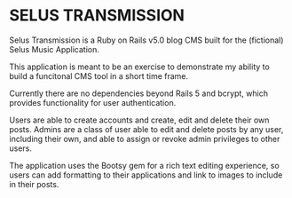 # SELUS TRANSMISSION

Selus Transmission is a Ruby on Rails v5.0 blog CMS built for the (fictional) Selus Music Application.

This application is meant to be an exercise to demonstrate my ability to build a funcitonal CMS tool in a short time frame.

Currently there are no dependencies beyond Rails 5 and bcrypt, which provides functionality for user authentication.

Users are able to create accounts and create, edit and delete their own posts. Admins are a class of user able to edit and delete posts by any user, including their own, and able to assign or revoke admin privileges to other users.

The application uses the Bootsy gem for a rich text editing experience, so users can add formatting to their applications and link to images to include in their posts.

